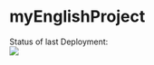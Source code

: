 # myEnglishProject

Status of last Deployment:<br> 
<img src="https://github.com/oav-it/myEnglishProject/workflows/My-GitHubActions-Basic/badge.svg"><br>
